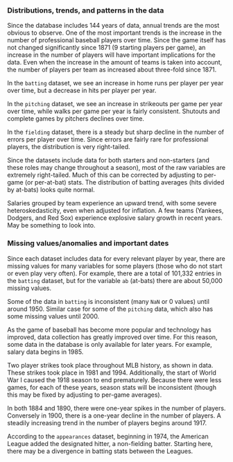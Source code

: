 ### Distributions, trends, and patterns in the data

Since the database includes 144 years of data, annual trends are the most
obvious to observe. One of the most important trends is the increase in the
number of professional baseball players over time. Since the game itself has
not changed significantly since 1871 (9 starting players per game), an increase
in the number of players will have important implications for the data. Even
when the increase in the amount of teams is taken into account, the number
of players per team as increased about three-fold since 1871.

In the `batting` dataset, we see an increase in home runs per player per year
over time, but a decrease in hits per player per year.

In the `pitching` dataset, we see an increase in strikeouts per game per year
over time, while walks per game per year is fairly consistent. Shutouts and
complete games by pitchers declines over time.

In the `fielding` dataset, there is a steady but sharp decline in the number
of errors per player over time. Since errors are fairly rare for professional
players, the distribution is very right-tailed. 

Since the datasets include data for both starters and non-starters (and these
roles may change throughout a season), most of the raw variables are extremely
right-tailed. Much of this can be corrected by adjusting to per-game (or
per-at-bat) stats. The distribution of batting averages (hits divided by at-bats)
looks quite normal.

Salaries grouped by team experience an upward trend, with some severe 
heteroskedasticity, even when adjusted for inflation. A few teams
(Yankees, Dodgers, and Red Sox) experience explosive salary growth in recent
years. May be something to look into.

### Missing values/anomalies and important dates

Since each dataset includes data for every relevant player by year, there are
missing values for many variables for some players (those who do not start
or even play very often). For example, there are a total of 101,332 entries
in the `batting` dataset, but for the variable `ab` (at-bats) there are
about 50,000 missing values.

Some of the data in `batting` is inconsistent (many `NaN` or 0 values) until
around 1950. Similar case for some of the `pitching` data, which also has
some missing values until 2000.

As the game of baseball has become more popular and technology has improved,
data collection has greatly improved over time. For this reason, some data
in the database is only available for later years. For example, salary data
begins in 1985.

Two player strikes took place throughout MLB history, as shown in data.
These strikes took place in 1981 and 1994. Additionally, the start of
World War I caused the 1918 season to end prematurely. Because there were
less games, for each of these years, season stats will be inconsistent
(though this may be fixed by adjusting to per-game averages).

In both 1884 and 1890, there were one-year spikes in the number of players.
Conversely in 1900, there is a one-year decline in the number of players.
A steadily increasing trend in the number of players begins around 1917.

According to the `appearances` dataset, beginning in 1974, the American League
added the designated hitter, a non-fielding batter. Starting here, there may be
a divergence in batting stats between the Leagues.
